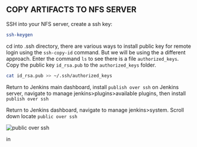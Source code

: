 ## COPY ARTIFACTS TO NFS SERVER
SSH into your NFS server, create a ssh key:

```sh
ssh-keygen 
```

cd into .ssh directory, there are various ways to install public key for remote login using the `ssh-copy-id` command. But we will be using the a different approach. Enter the command `ls` to see there is a file `authorized_keys`. Copy the public key `id_rsa.pub` to the `authorized_keys` folder.

```sh
cat id_rsa.pub >> ~/.ssh/authorized_keys
```

Return to Jenkins main dashboard, install `publish over ssh` on Jenkins server, navigate to manage jenkins>plugins>available plugins, then install `publish over ssh`

Return to Jenkins dashboard, navigate to manage jenkins>system. Scroll down locate `public over ssh`

![public over ssh](https://drive.google.com/file/d/1Iy7_JXEUD_9pFgmr_dq6tbotOUC09YdC/view?usp=share_link)



in 